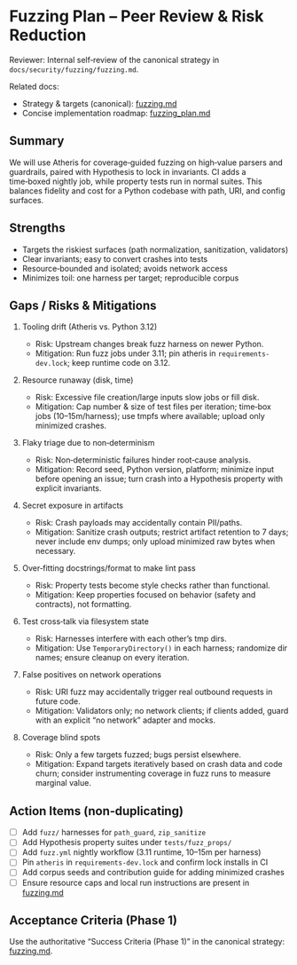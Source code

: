 # Fuzzing Plan – Peer Review & Risk Reduction

Reviewer: Internal self‑review of the canonical strategy in `docs/security/fuzzing/fuzzing.md`.

Related docs:
- Strategy & targets (canonical): [fuzzing.md](./fuzzing.md)
- Concise implementation roadmap: [fuzzing_plan.md](./fuzzing_plan.md)

## Summary
We will use Atheris for coverage‑guided fuzzing on high‑value parsers and guardrails, paired with Hypothesis to lock in invariants. CI adds a time‑boxed nightly job, while property tests run in normal suites. This balances fidelity and cost for a Python codebase with path, URI, and config surfaces.

## Strengths
- Targets the riskiest surfaces (path normalization, sanitization, validators)
- Clear invariants; easy to convert crashes into tests
- Resource‑bounded and isolated; avoids network access
- Minimizes toil: one harness per target; reproducible corpus

## Gaps / Risks & Mitigations
1) Tooling drift (Atheris vs. Python 3.12)
   - Risk: Upstream changes break fuzz harness on newer Python.
   - Mitigation: Run fuzz jobs under 3.11; pin atheris in `requirements-dev.lock`; keep runtime code on 3.12.

2) Resource runaway (disk, time)
   - Risk: Excessive file creation/large inputs slow jobs or fill disk.
   - Mitigation: Cap number & size of test files per iteration; time‑box jobs (10–15m/harness); use tmpfs where available; upload only minimized crashes.

3) Flaky triage due to non‑determinism
   - Risk: Non‑deterministic failures hinder root‑cause analysis.
   - Mitigation: Record seed, Python version, platform; minimize input before opening an issue; turn crash into a Hypothesis property with explicit invariants.

4) Secret exposure in artifacts
   - Risk: Crash payloads may accidentally contain PII/paths.
   - Mitigation: Sanitize crash outputs; restrict artifact retention to 7 days; never include env dumps; only upload minimized raw bytes when necessary.

5) Over‑fitting docstrings/format to make lint pass
   - Risk: Property tests become style checks rather than functional.
   - Mitigation: Keep properties focused on behavior (safety and contracts), not formatting.

6) Test cross‑talk via filesystem state
   - Risk: Harnesses interfere with each other’s tmp dirs.
   - Mitigation: Use `TemporaryDirectory()` in each harness; randomize dir names; ensure cleanup on every iteration.

7) False positives on network operations
   - Risk: URI fuzz may accidentally trigger real outbound requests in future code.
   - Mitigation: Validators only; no network clients; if clients added, guard with an explicit “no network” adapter and mocks.

8) Coverage blind spots
   - Risk: Only a few targets fuzzed; bugs persist elsewhere.
   - Mitigation: Expand targets iteratively based on crash data and code churn; consider instrumenting coverage in fuzz runs to measure marginal value.

## Action Items (non‑duplicating)
- [ ] Add `fuzz/` harnesses for `path_guard`, `zip_sanitize`
- [ ] Add Hypothesis property suites under `tests/fuzz_props/`
- [ ] Add `fuzz.yml` nightly workflow (3.11 runtime, 10–15m per harness)
- [ ] Pin `atheris` in `requirements-dev.lock` and confirm lock installs in CI
- [ ] Add corpus seeds and contribution guide for adding minimized crashes
- [ ] Ensure resource caps and local run instructions are present in [fuzzing.md](./fuzzing.md)

## Acceptance Criteria (Phase 1)
Use the authoritative “Success Criteria (Phase 1)” in the canonical strategy: [fuzzing.md](./fuzzing.md).
